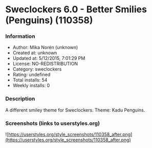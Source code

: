 # Sweclockers 6.0 - Better Smilies (Penguins) (110358)

### Information
- Author: Mika Norén (unknown)
- Created at: unknown
- Updated at: 5/12/2015, 7:01:29 PM
- License: NO-REDISTRIBUTION
- Category: sweclockers
- Rating: undefined
- Total installs: 54
- Weekly installs: 0


### Description
A different smiley theme for Sweclockers.
Theme: Kadu Penguins.


### Screenshots (links to userstyles.org)
![https://userstyles.org/style_screenshots/110358_after.png](https://userstyles.org/style_screenshots/110358_after.png)


